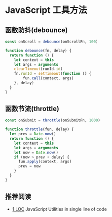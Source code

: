 # JavaScript 工具方法
## 函数防抖(debounce)
```js
const onScroll = debounce(onScrollFn, 100)

function debounce(fn, delay) {
  return function () {
    let context = this
    let args = arguments
    clearTimeout(runId.id)
    fn.runId = setTimeout(function () {
        fun.call(context, args)
    }, delay)
  }
}
```

## 函数节流(throttle)
```js
const onSubmit = throttle(onSubmitFn, 1000)

function throttle(fun, delay) {
  let prev = Date.now()
  return function () {
    let context = this
    let args = arguments
    let now = Date.now()
    if (now > prev + delay) {
      fun.apply(context, args)
      prev = now
    }
  }
}
```

## 推荐阅读

- [1 LOC](https://1loc.dev/) JavaScript Utilities in single line of code